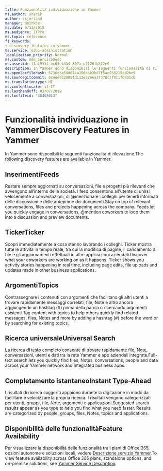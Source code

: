 ```yaml
---
title: Funzionalità individuazione in Yammer
ms.author: sharik
author: skjerland
manager: mnirkhe
ms.date: 6/13/2018
ms.audience: ITPro
ms.topic: reference
f1_keywords:
- discovery-features-in-yammer
ms.service: o365-administration
localization_priority: Normal
ms.custom: Adm_ServiceDesc
ms.assetid: f1af9134-bc63-4334-897a-c2120fb572e9
description: In Yammer sono disponibili le seguenti funzionalità di rilevazione.
ms.openlocfilehash: 6736eae580814a156abb3b67f5ae038215ad2bc9
ms.sourcegitcommit: 68eee0c2885fd112e37eea27370c3f8c1f0831cb
ms.translationtype: MT
ms.contentlocale: it-IT
ms.lasthandoff: 03/07/2019
ms.locfileid: "30468013"
---
```

# <a name="discovery-features-in-yammer"></a><span data-ttu-id="62aee-103">Funzionalità individuazione in Yammer</span><span class="sxs-lookup"><span data-stu-id="62aee-103">Discovery Features in Yammer</span></span>

<span data-ttu-id="62aee-104">In Yammer sono disponibili le seguenti funzionalità di rilevazione.</span><span class="sxs-lookup"><span data-stu-id="62aee-104">The following discovery features are available in Yammer.</span></span>
  
## <a name="feeds"></a><span data-ttu-id="62aee-105">Inserimenti</span><span class="sxs-lookup"><span data-stu-id="62aee-105">Feeds</span></span>
<span data-ttu-id="62aee-106"><a name="bkmk_Feeds"> </a></span><span class="sxs-lookup"><span data-stu-id="62aee-106"></span></span>

<span data-ttu-id="62aee-p101">Restare sempre aggiornati su conversazioni, file e progetti più rilevanti che avvengono all'interno della società. I feed consentono all'utente di unirsi velocemente a conversazioni, di @menzionare i colleghi per tenerli informati delle discussioni e delle anteprime dei documenti.</span><span class="sxs-lookup"><span data-stu-id="62aee-p101">Stay on top of relevant conversations, files and projects happening across the company. Feeds let you quickly engage in conversations, @mention coworkers to loop them into a discussion and preview documents.</span></span>
  
## <a name="ticker"></a><span data-ttu-id="62aee-109">Ticker</span><span class="sxs-lookup"><span data-stu-id="62aee-109">Ticker</span></span>
<span data-ttu-id="62aee-110"><a name="bkmk_Ticker"> </a></span><span class="sxs-lookup"><span data-stu-id="62aee-110"></span></span>

<span data-ttu-id="62aee-p102">Scopri immediatamente a cosa stanno lavorando i colleghi. Ticker mostra tutte le attività in tempo reale, tra cui la modifica di pagine, il caricamento di file e gli aggiornamenti effettuati in altre applicazioni aziendali.</span><span class="sxs-lookup"><span data-stu-id="62aee-p102">Discover what your coworkers are working on as it happens. Ticker shows you activity stories happening in real time, including page edits, file uploads and updates made in other business applications.</span></span>
  
## <a name="topics"></a><span data-ttu-id="62aee-113">Argomenti</span><span class="sxs-lookup"><span data-stu-id="62aee-113">Topics</span></span>
<span data-ttu-id="62aee-114"><a name="bkmk_Topics"> </a></span><span class="sxs-lookup"><span data-stu-id="62aee-114"></span></span>

<span data-ttu-id="62aee-115">Contrassegnare i contenuti con argomenti che facilitano gli altri utenti a trovare rapidamente messaggi correlati, file, Note e altro ancora aggiungendo un hashtag (#) prima della parola o ricercando argomenti esistenti.</span><span class="sxs-lookup"><span data-stu-id="62aee-115">Tag content with topics to help others quickly find related messages, files, Notes and more by adding a hashtag (#) before the word or by searching for existing topics.</span></span>
  
## <a name="universal-search"></a><span data-ttu-id="62aee-116">Ricerca universale</span><span class="sxs-lookup"><span data-stu-id="62aee-116">Universal Search</span></span>
<span data-ttu-id="62aee-117"><a name="bkmk_UniversalSearch"> </a></span><span class="sxs-lookup"><span data-stu-id="62aee-117"></span></span>

<span data-ttu-id="62aee-118">La ricerca di testo completo consente di trovare rapidamente file, Note, conversazioni, utenti e dati tra la rete Yammer e app aziendali integrate.</span><span class="sxs-lookup"><span data-stu-id="62aee-118">Full-text search lets you quickly find files, Notes, conversations, people and data across your Yammer network and integrated business apps.</span></span>
  
## <a name="instant-type-ahead"></a><span data-ttu-id="62aee-119">Completamento istantaneo</span><span class="sxs-lookup"><span data-stu-id="62aee-119">Instant Type-Ahead</span></span>
<span data-ttu-id="62aee-120"><a name="bkmk_InstantTypeAhead"> </a></span><span class="sxs-lookup"><span data-stu-id="62aee-120"></span></span>

<span data-ttu-id="62aee-p103">I risultati di ricerca suggeriti appaiono durante la digitazione in modo da facilitare e velocizzare la propria ricerca. I risultati vengono categorizzati per utenti, gruppi, file, Note, argomenti e applicazioni.</span><span class="sxs-lookup"><span data-stu-id="62aee-p103">Suggested search results appear as you type to help you find what you need faster. Results are categorized by people, groups, files, Notes, topics and applications.</span></span>
  
## <a name="feature-availability"></a><span data-ttu-id="62aee-123">Disponibilità delle funzionalità</span><span class="sxs-lookup"><span data-stu-id="62aee-123">Feature Availability</span></span>
<span data-ttu-id="62aee-124"><a name="bkmk_InstantTypeAhead"> </a></span><span class="sxs-lookup"><span data-stu-id="62aee-124"></span></span>

<span data-ttu-id="62aee-125">Per visualizzare la disponibilità delle funzionalità tra i piani di Office 365, opzioni autonome e soluzioni locali, vedere [Descrizione servizio Yammer](yammer-service-description.md).</span><span class="sxs-lookup"><span data-stu-id="62aee-125">To view feature availability across Office 365 plans, standalone options, and on-premise solutions, see [Yammer Service Description](yammer-service-description.md).</span></span>
  
  
